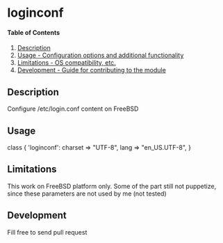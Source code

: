 # loginconf

#### Table of Contents

1. [Description](#description)
1. [Usage - Configuration options and additional functionality](#usage)
1. [Limitations - OS compatibility, etc.](#limitations)
1. [Development - Guide for contributing to the module](#development)

## Description

Configure /etc/login.conf content on FreeBSD

## Usage

class { 'loginconf':
        charset => "UTF-8",
        lang => "en_US.UTF-8",
}

## Limitations

This work on FreeBSD platform only.
Some of the part still not puppetize, since these parameters are not used by me (not tested)

## Development

Fill free to send pull request
